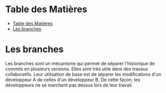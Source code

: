 # Table des Matières

- [Table des Matières](#table-des-matières)
- [Les branches](#les-branches)

# Les branches

Les branches sont un mécanisme qui permet de séparer l'historique de commits en plusieurs versions. Elles sont très utile dans des travaux collaboratifs. Leur utilisation de base est de séparer les modifications d'un développeur A de celles d'un développeur B. De cette façon, les développeurs ne se marchent pas dessus lors de leur travail.